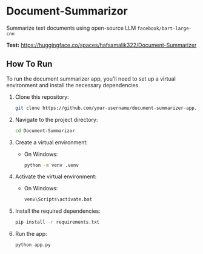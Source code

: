 # Document-Summarizor

Summarize text documents using open-source LLM `facebook/bart-large-cnn`

**Test:** https://huggingface.co/spaces/hafsamalik322/Document-Summarizer



## How To Run

To run the document summarizer app, you'll need to set up a virtual environment and install the necessary dependencies.

1. Clone this repository:

    ```bash
    git clone https://github.com/your-username/document-summarizer-app.git
    ```

2. Navigate to the project directory:

    ```bash
    cd Document-Summarizor
    ```

3. Create a virtual environment:

    - On Windows:
      
      ```bash
      python -m venv .venv
      ```

5. Activate the virtual environment:

    - On Windows:

        ```bash
        venv\Scripts\activate.bat
        ```

6. Install the required dependencies:

    ```bash
    pip install -r requirements.txt
    ```

7. Run the app:

    ```bash
    python app.py
    ```
